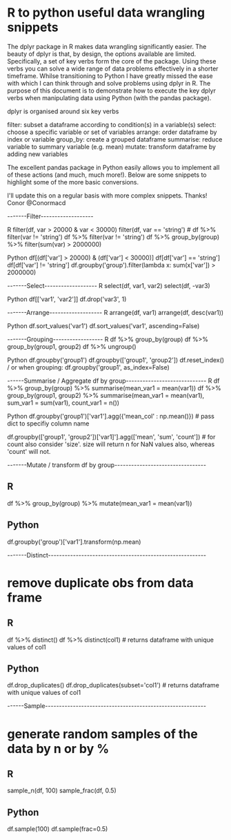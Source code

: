 R to python useful data wrangling snippets
===
The dplyr package in R makes data wrangling significantly easier. 
The beauty of dplyr is that, by design, the options available are limited. 
Specifically, a set of key verbs form the core of the package. 
Using these verbs you can solve a wide range of data problems effectively in a shorter timeframe. 
Whilse transitioning to Python I have greatly missed the ease with which I can think through and solve problems using dplyr in R. 
The purpose of this document is to demonstrate how to execute the key dplyr verbs when manipulating data using Python (with the pandas package). 

dplyr is organised around six key verbs

filter: subset a dataframe according to condition(s) in a variable(s)
select: choose a specific variable or set of variables
arrange: order dataframe by index or variable
group_by: create a grouped dataframe
summarise: reduce variable to summary variable (e.g. mean)
mutate: transform dataframe by adding new variables 

The excellent pandas package in Python easily allows you to implement all of these actions (and much, much more!). Below are some snippets to highlight some of the more basic conversions. 

I'll update this on a regular basis with more complex snippets. 
Thanks!
Conor @Conormacd

-------Filter-------------------

R
filter(df, var > 20000 & var < 30000) 
filter(df, var == 'string') # df %>% filter(var != 'string')
df %>% filter(var != 'string')
df %>% group_by(group) %>% filter(sum(var) > 2000000)

Python
df[(df['var'] > 20000) & (df['var'] < 30000)]
df[df['var'] == 'string']
df[df['var'] != 'string']
df.groupby('group').filter(lambda x: sum(x['var']) > 2000000)

-------Select-------------------
R
select(df, var1, var2)
select(df, -var3)

Python
df[['var1', 'var2']]
df.drop('var3', 1)

-------Arrange-------------------
R
arrange(df, var1)
arrange(df, desc(var1))

Python
df.sort_values('var1')
df.sort_values('var1', ascending=False)

-------Grouping------------------
R
df %>% group_by(group) 
df %>% group_by(group1, group2)
df %>% ungroup()

Python
df.groupby('group1')
df.groupby(['group1', 'group2'])
df.reset_index() / or when grouping: df.groupby('group1', as_index=False)

------Summarise / Aggregate df by group-----------------------------
R
df %>% group_by(group) %>% summarise(mean_var1 = mean(var1))
df %>% group_by(group1, group2) %>% summarise(mean_var1 = mean(var1), 
                                              sum_var1 = sum(var1), 
                                              count_var1 = n())

Python
df.groupby('group1')['var1'].agg({'mean_col' : np.mean()}) # pass dict to specifiy column name

df.groupby(['group1', 'group2'])['var1]'].agg(['mean', 'sum', 'count']) # for count also consider 'size'. size will return n for NaN values also, whereas 'count' will not.


-------Mutate / transform df by group---------------------------------
## R
df %>% group_by(group) %>% mutate(mean_var1 = mean(var1))

## Python
df.groupby('group')['var1'].transform(np.mean)


-------Distinct---------------------------------------------------------
# remove duplicate obs from data frame
## R
df %>% distinct()
df %>% distinct(col1) # returns dataframe with unique values of col1

## Python
df.drop_duplicates()
df.drop_duplicates(subset='col1') # returns dataframe with unique values of col1

------Sample----------------------------------------------------------
# generate random samples of the data by n or by %
## R
sample_n(df, 100)
sample_frac(df, 0.5)
   
## Python
df.sample(100)
df.sample(frac=0.5)                   
